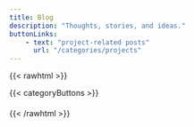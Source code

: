 ```yaml
---
title: Blog
description: "Thoughts, stories, and ideas." 
buttonLinks: 
    - text: "project-related posts"
      url: "/categories/projects"
---
```

<!-- This is a section[0] that uses themes/PaperMod/layouts/_default/list.html-->
<!-- [0]: https://gohugo.io/content-management/sections/ -->

<!-- I post on Mastodon more often than I do here. You can find me at [fosstodon.org/@slashtechno](https://fosstodon.org/@slashtechno). -->
{{< rawhtml >}}
<div style="margin-bottom: 1.25rem;">
<!-- {{< buttons `[
    {"text": "project-related posts", "url": "/categories/projects"}
]` >}} -->
{{< categoryButtons >}}
</div>
{{< /rawhtml >}}